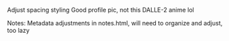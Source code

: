 Adjust spacing styling
Good profile pic, not this DALLE-2 anime lol


Notes:
Metadata adjustments in notes.html, will need to organize and adjust, too lazy